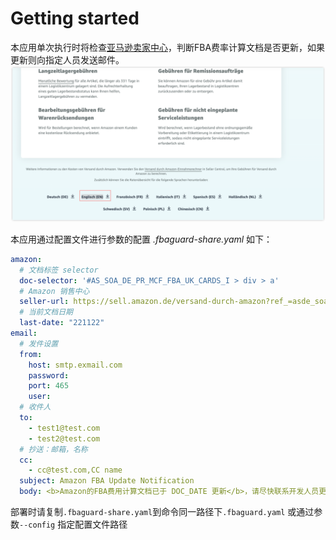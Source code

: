 # Getting started

本应用单次执行时将检查[亚马逊卖家中心](https://sell.amazon.de/versand-durch-amazon?ref_=asde_soa_rd&)，判断FBA费率计算文档是否更新，如果更新则向指定人员发送邮件。
![网站文档位置截图](.README_images/image1.png)

本应用通过配置文件进行参数的配置
*.fbaguard-share.yaml* 如下：
```yaml
amazon:
  # 文档标签 selector
  doc-selector: '#AS_SOA_DE_PR_MCF_FBA_UK_CARDS_I > div > a'
  # Amazon 销售中心
  seller-url: https://sell.amazon.de/versand-durch-amazon?ref_=asde_soa_rd&
  # 当前文档日期
  last-date: "221122"
email:
  # 发件设置
  from:
    host: smtp.exmail.com
    password:
    port: 465
    user:
  # 收件人
  to:
    - test1@test.com
    - test2@test.com
  # 抄送：邮箱，名称
  cc:
    - cc@test.com,CC name
  subject: Amazon FBA Update Notification
  body: <b>Amazon的FBA费用计算文档已于 DOC_DATE 更新</b>，请尽快联系开发人员更新<b>品类费用计算器</b>。详情查看<a href="https://sell.amazon.de/versand-durch-amazon?ref_=asde_soa_rd&">Amazon销售中心</a>。查看文档请<a href="DOC_HREF">点击</a>。


```

部署时请复制`.fbaguard-share.yaml`到命令同一路径下`.fbaguard.yaml` 或通过参数`--config` 指定配置文件路径